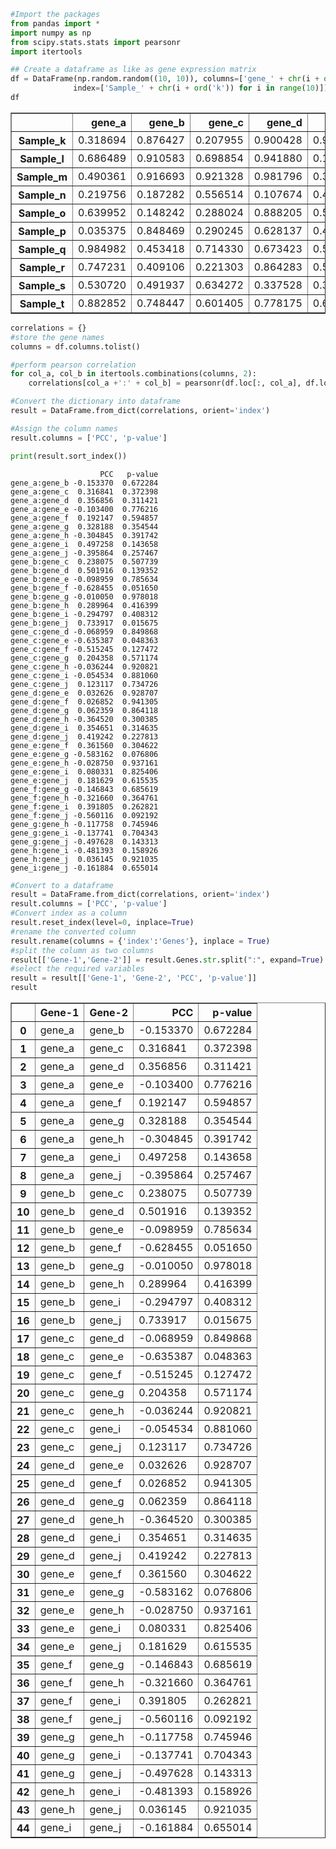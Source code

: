 ```python
#Import the packages
from pandas import *
import numpy as np
from scipy.stats.stats import pearsonr
import itertools
```


```python
## Create a dataframe as like as gene expression matrix
df = DataFrame(np.random.random((10, 10)), columns=['gene_' + chr(i + ord('a')) for i in range(10)],
              index=['Sample_' + chr(i + ord('k')) for i in range(10)]) 
df
```




<div>

<table border="1" class="dataframe">
  <thead>
    <tr style="text-align: right;">
      <th></th>
      <th>gene_a</th>
      <th>gene_b</th>
      <th>gene_c</th>
      <th>gene_d</th>
      <th>gene_e</th>
      <th>gene_f</th>
      <th>gene_g</th>
      <th>gene_h</th>
      <th>gene_i</th>
      <th>gene_j</th>
    </tr>
  </thead>
  <tbody>
    <tr>
      <th>Sample_k</th>
      <td>0.318694</td>
      <td>0.876427</td>
      <td>0.207955</td>
      <td>0.900428</td>
      <td>0.903615</td>
      <td>0.564069</td>
      <td>0.196870</td>
      <td>0.695175</td>
      <td>0.259064</td>
      <td>0.839468</td>
    </tr>
    <tr>
      <th>Sample_l</th>
      <td>0.686489</td>
      <td>0.910583</td>
      <td>0.698854</td>
      <td>0.941880</td>
      <td>0.141722</td>
      <td>0.299639</td>
      <td>0.645385</td>
      <td>0.843439</td>
      <td>0.153848</td>
      <td>0.470428</td>
    </tr>
    <tr>
      <th>Sample_m</th>
      <td>0.490361</td>
      <td>0.916693</td>
      <td>0.921328</td>
      <td>0.981796</td>
      <td>0.300647</td>
      <td>0.191906</td>
      <td>0.362133</td>
      <td>0.049860</td>
      <td>0.599518</td>
      <td>0.962537</td>
    </tr>
    <tr>
      <th>Sample_n</th>
      <td>0.219756</td>
      <td>0.187282</td>
      <td>0.556514</td>
      <td>0.107674</td>
      <td>0.480256</td>
      <td>0.493407</td>
      <td>0.316614</td>
      <td>0.528466</td>
      <td>0.067806</td>
      <td>0.357675</td>
    </tr>
    <tr>
      <th>Sample_o</th>
      <td>0.639952</td>
      <td>0.148242</td>
      <td>0.288024</td>
      <td>0.888205</td>
      <td>0.538402</td>
      <td>0.983597</td>
      <td>0.179698</td>
      <td>0.299926</td>
      <td>0.899446</td>
      <td>0.375380</td>
    </tr>
    <tr>
      <th>Sample_p</th>
      <td>0.035375</td>
      <td>0.848469</td>
      <td>0.290245</td>
      <td>0.628137</td>
      <td>0.476790</td>
      <td>0.566463</td>
      <td>0.183813</td>
      <td>0.774419</td>
      <td>0.393618</td>
      <td>0.670081</td>
    </tr>
    <tr>
      <th>Sample_q</th>
      <td>0.984982</td>
      <td>0.453418</td>
      <td>0.714330</td>
      <td>0.673423</td>
      <td>0.517886</td>
      <td>0.951160</td>
      <td>0.363136</td>
      <td>0.360941</td>
      <td>0.599349</td>
      <td>0.162177</td>
    </tr>
    <tr>
      <th>Sample_r</th>
      <td>0.747231</td>
      <td>0.409106</td>
      <td>0.221303</td>
      <td>0.864283</td>
      <td>0.518088</td>
      <td>0.712261</td>
      <td>0.689450</td>
      <td>0.038962</td>
      <td>0.623002</td>
      <td>0.176004</td>
    </tr>
    <tr>
      <th>Sample_s</th>
      <td>0.530720</td>
      <td>0.491937</td>
      <td>0.634272</td>
      <td>0.337528</td>
      <td>0.375218</td>
      <td>0.356336</td>
      <td>0.498910</td>
      <td>0.924223</td>
      <td>0.584844</td>
      <td>0.243460</td>
    </tr>
    <tr>
      <th>Sample_t</th>
      <td>0.882852</td>
      <td>0.748447</td>
      <td>0.601405</td>
      <td>0.778175</td>
      <td>0.616356</td>
      <td>0.247548</td>
      <td>0.180486</td>
      <td>0.625956</td>
      <td>0.611697</td>
      <td>0.703179</td>
    </tr>
  </tbody>
</table>
</div>




```python
correlations = {}
#store the gene names
columns = df.columns.tolist()

#perform pearson correlation
for col_a, col_b in itertools.combinations(columns, 2):
    correlations[col_a +':' + col_b] = pearsonr(df.loc[:, col_a], df.loc[:, col_b])

#Convert the dictionary into dataframe
result = DataFrame.from_dict(correlations, orient='index')

#Assign the column names
result.columns = ['PCC', 'p-value']

print(result.sort_index())
```

                        PCC   p-value
    gene_a:gene_b -0.153370  0.672284
    gene_a:gene_c  0.316841  0.372398
    gene_a:gene_d  0.356856  0.311421
    gene_a:gene_e -0.103400  0.776216
    gene_a:gene_f  0.192147  0.594857
    gene_a:gene_g  0.328188  0.354544
    gene_a:gene_h -0.304845  0.391742
    gene_a:gene_i  0.497258  0.143658
    gene_a:gene_j -0.395864  0.257467
    gene_b:gene_c  0.238075  0.507739
    gene_b:gene_d  0.501916  0.139352
    gene_b:gene_e -0.098959  0.785634
    gene_b:gene_f -0.628455  0.051650
    gene_b:gene_g -0.010050  0.978018
    gene_b:gene_h  0.289964  0.416399
    gene_b:gene_i -0.294797  0.408312
    gene_b:gene_j  0.733917  0.015675
    gene_c:gene_d -0.068959  0.849868
    gene_c:gene_e -0.635387  0.048363
    gene_c:gene_f -0.515245  0.127472
    gene_c:gene_g  0.204358  0.571174
    gene_c:gene_h -0.036244  0.920821
    gene_c:gene_i -0.054534  0.881060
    gene_c:gene_j  0.123117  0.734726
    gene_d:gene_e  0.032626  0.928707
    gene_d:gene_f  0.026852  0.941305
    gene_d:gene_g  0.062359  0.864118
    gene_d:gene_h -0.364520  0.300385
    gene_d:gene_i  0.354651  0.314635
    gene_d:gene_j  0.419242  0.227813
    gene_e:gene_f  0.361560  0.304622
    gene_e:gene_g -0.583162  0.076806
    gene_e:gene_h -0.028750  0.937161
    gene_e:gene_i  0.080331  0.825406
    gene_e:gene_j  0.181629  0.615535
    gene_f:gene_g -0.146843  0.685619
    gene_f:gene_h -0.321660  0.364761
    gene_f:gene_i  0.391805  0.262821
    gene_f:gene_j -0.560116  0.092192
    gene_g:gene_h -0.117758  0.745946
    gene_g:gene_i -0.137741  0.704343
    gene_g:gene_j -0.497628  0.143313
    gene_h:gene_i -0.481393  0.158926
    gene_h:gene_j  0.036145  0.921035
    gene_i:gene_j -0.161884  0.655014
    


```python
#Convert to a dataframe
result = DataFrame.from_dict(correlations, orient='index')
result.columns = ['PCC', 'p-value']
#Convert index as a column
result.reset_index(level=0, inplace=True)
#rename the converted column
result.rename(columns = {'index':'Genes'}, inplace = True)
#split the column as two columns
result[['Gene-1','Gene-2']] = result.Genes.str.split(":", expand=True)
#select the required variables
result = result[['Gene-1', 'Gene-2', 'PCC', 'p-value']]
result
```




<div>
<table border="1" class="dataframe">
  <thead>
    <tr style="text-align: right;">
      <th></th>
      <th>Gene-1</th>
      <th>Gene-2</th>
      <th>PCC</th>
      <th>p-value</th>
    </tr>
  </thead>
  <tbody>
    <tr>
      <th>0</th>
      <td>gene_a</td>
      <td>gene_b</td>
      <td>-0.153370</td>
      <td>0.672284</td>
    </tr>
    <tr>
      <th>1</th>
      <td>gene_a</td>
      <td>gene_c</td>
      <td>0.316841</td>
      <td>0.372398</td>
    </tr>
    <tr>
      <th>2</th>
      <td>gene_a</td>
      <td>gene_d</td>
      <td>0.356856</td>
      <td>0.311421</td>
    </tr>
    <tr>
      <th>3</th>
      <td>gene_a</td>
      <td>gene_e</td>
      <td>-0.103400</td>
      <td>0.776216</td>
    </tr>
    <tr>
      <th>4</th>
      <td>gene_a</td>
      <td>gene_f</td>
      <td>0.192147</td>
      <td>0.594857</td>
    </tr>
    <tr>
      <th>5</th>
      <td>gene_a</td>
      <td>gene_g</td>
      <td>0.328188</td>
      <td>0.354544</td>
    </tr>
    <tr>
      <th>6</th>
      <td>gene_a</td>
      <td>gene_h</td>
      <td>-0.304845</td>
      <td>0.391742</td>
    </tr>
    <tr>
      <th>7</th>
      <td>gene_a</td>
      <td>gene_i</td>
      <td>0.497258</td>
      <td>0.143658</td>
    </tr>
    <tr>
      <th>8</th>
      <td>gene_a</td>
      <td>gene_j</td>
      <td>-0.395864</td>
      <td>0.257467</td>
    </tr>
    <tr>
      <th>9</th>
      <td>gene_b</td>
      <td>gene_c</td>
      <td>0.238075</td>
      <td>0.507739</td>
    </tr>
    <tr>
      <th>10</th>
      <td>gene_b</td>
      <td>gene_d</td>
      <td>0.501916</td>
      <td>0.139352</td>
    </tr>
    <tr>
      <th>11</th>
      <td>gene_b</td>
      <td>gene_e</td>
      <td>-0.098959</td>
      <td>0.785634</td>
    </tr>
    <tr>
      <th>12</th>
      <td>gene_b</td>
      <td>gene_f</td>
      <td>-0.628455</td>
      <td>0.051650</td>
    </tr>
    <tr>
      <th>13</th>
      <td>gene_b</td>
      <td>gene_g</td>
      <td>-0.010050</td>
      <td>0.978018</td>
    </tr>
    <tr>
      <th>14</th>
      <td>gene_b</td>
      <td>gene_h</td>
      <td>0.289964</td>
      <td>0.416399</td>
    </tr>
    <tr>
      <th>15</th>
      <td>gene_b</td>
      <td>gene_i</td>
      <td>-0.294797</td>
      <td>0.408312</td>
    </tr>
    <tr>
      <th>16</th>
      <td>gene_b</td>
      <td>gene_j</td>
      <td>0.733917</td>
      <td>0.015675</td>
    </tr>
    <tr>
      <th>17</th>
      <td>gene_c</td>
      <td>gene_d</td>
      <td>-0.068959</td>
      <td>0.849868</td>
    </tr>
    <tr>
      <th>18</th>
      <td>gene_c</td>
      <td>gene_e</td>
      <td>-0.635387</td>
      <td>0.048363</td>
    </tr>
    <tr>
      <th>19</th>
      <td>gene_c</td>
      <td>gene_f</td>
      <td>-0.515245</td>
      <td>0.127472</td>
    </tr>
    <tr>
      <th>20</th>
      <td>gene_c</td>
      <td>gene_g</td>
      <td>0.204358</td>
      <td>0.571174</td>
    </tr>
    <tr>
      <th>21</th>
      <td>gene_c</td>
      <td>gene_h</td>
      <td>-0.036244</td>
      <td>0.920821</td>
    </tr>
    <tr>
      <th>22</th>
      <td>gene_c</td>
      <td>gene_i</td>
      <td>-0.054534</td>
      <td>0.881060</td>
    </tr>
    <tr>
      <th>23</th>
      <td>gene_c</td>
      <td>gene_j</td>
      <td>0.123117</td>
      <td>0.734726</td>
    </tr>
    <tr>
      <th>24</th>
      <td>gene_d</td>
      <td>gene_e</td>
      <td>0.032626</td>
      <td>0.928707</td>
    </tr>
    <tr>
      <th>25</th>
      <td>gene_d</td>
      <td>gene_f</td>
      <td>0.026852</td>
      <td>0.941305</td>
    </tr>
    <tr>
      <th>26</th>
      <td>gene_d</td>
      <td>gene_g</td>
      <td>0.062359</td>
      <td>0.864118</td>
    </tr>
    <tr>
      <th>27</th>
      <td>gene_d</td>
      <td>gene_h</td>
      <td>-0.364520</td>
      <td>0.300385</td>
    </tr>
    <tr>
      <th>28</th>
      <td>gene_d</td>
      <td>gene_i</td>
      <td>0.354651</td>
      <td>0.314635</td>
    </tr>
    <tr>
      <th>29</th>
      <td>gene_d</td>
      <td>gene_j</td>
      <td>0.419242</td>
      <td>0.227813</td>
    </tr>
    <tr>
      <th>30</th>
      <td>gene_e</td>
      <td>gene_f</td>
      <td>0.361560</td>
      <td>0.304622</td>
    </tr>
    <tr>
      <th>31</th>
      <td>gene_e</td>
      <td>gene_g</td>
      <td>-0.583162</td>
      <td>0.076806</td>
    </tr>
    <tr>
      <th>32</th>
      <td>gene_e</td>
      <td>gene_h</td>
      <td>-0.028750</td>
      <td>0.937161</td>
    </tr>
    <tr>
      <th>33</th>
      <td>gene_e</td>
      <td>gene_i</td>
      <td>0.080331</td>
      <td>0.825406</td>
    </tr>
    <tr>
      <th>34</th>
      <td>gene_e</td>
      <td>gene_j</td>
      <td>0.181629</td>
      <td>0.615535</td>
    </tr>
    <tr>
      <th>35</th>
      <td>gene_f</td>
      <td>gene_g</td>
      <td>-0.146843</td>
      <td>0.685619</td>
    </tr>
    <tr>
      <th>36</th>
      <td>gene_f</td>
      <td>gene_h</td>
      <td>-0.321660</td>
      <td>0.364761</td>
    </tr>
    <tr>
      <th>37</th>
      <td>gene_f</td>
      <td>gene_i</td>
      <td>0.391805</td>
      <td>0.262821</td>
    </tr>
    <tr>
      <th>38</th>
      <td>gene_f</td>
      <td>gene_j</td>
      <td>-0.560116</td>
      <td>0.092192</td>
    </tr>
    <tr>
      <th>39</th>
      <td>gene_g</td>
      <td>gene_h</td>
      <td>-0.117758</td>
      <td>0.745946</td>
    </tr>
    <tr>
      <th>40</th>
      <td>gene_g</td>
      <td>gene_i</td>
      <td>-0.137741</td>
      <td>0.704343</td>
    </tr>
    <tr>
      <th>41</th>
      <td>gene_g</td>
      <td>gene_j</td>
      <td>-0.497628</td>
      <td>0.143313</td>
    </tr>
    <tr>
      <th>42</th>
      <td>gene_h</td>
      <td>gene_i</td>
      <td>-0.481393</td>
      <td>0.158926</td>
    </tr>
    <tr>
      <th>43</th>
      <td>gene_h</td>
      <td>gene_j</td>
      <td>0.036145</td>
      <td>0.921035</td>
    </tr>
    <tr>
      <th>44</th>
      <td>gene_i</td>
      <td>gene_j</td>
      <td>-0.161884</td>
      <td>0.655014</td>
    </tr>
  </tbody>
</table>
</div>




```python

```


```python

```


```python

```
